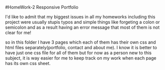 #HomeWork-2
Responsive Portfolio


I'd like to admit that my biggest issues in all my homeworks including this project were usually stupis typos and simple things like forgeting a colon or semicolon and as a result having an error message that most of them is not clear for me! 

so in this folder I have 3 pages which each of them has their own css and html files separately(portfolio, contact and about me). I know it is better to have just one css file for all of them but for now as a person new to this subject, it is way easier for me to keep track on my work when each page has its own css sheet.